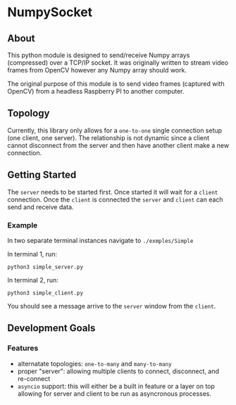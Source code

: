 # NumpySocket
## About
This python module is designed to send/receive Numpy arrays (compressed) over a TCP/IP socket. It was originally written to stream video frames from OpenCV however any Numpy array should work.

The original purpose of this module is to send video frames (captured with OpenCV) from a headless Raspberry PI to another computer.

## Topology
Currently, this library only allows for a `one-to-one` single connection setup (one client, one server). The relationship is not dynamic since a client cannot disconnect from the server and then have another client make a new connection. 

## Getting Started
The `server` needs to be started first. Once started it will wait for a `client` connection. Once the `client` is connected the `server` and `client` can each send and receive data.

### Example
In two separate terminal instances navigate to `./exmples/Simple`

In terminal 1, run:
```
python3 simple_server.py 
```

In terminal 2, run:
```
python3 simple_client.py
```

You should see a message arrive to the `server` window from the `client`.

## Development Goals
### Features
* alternatate topologies: `one-to-many` and `many-to-many`
* proper "server": allowing multiple clients to connect, disconnect, and re-connect
* `asyncio` support: this will either be a built in feature or a layer on top allowing for server and client to be run as asyncronous processes. 